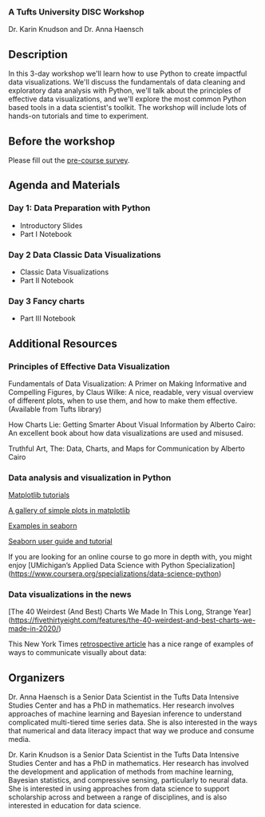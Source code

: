 ### A Tufts University DISC Workshop

Dr. Karin Knudson and Dr. Anna Haensch

## Description

In this 3-day workshop we'll learn how to use Python to create impactful data visualizations.  We'll discuss the fundamentals of data cleaning and exploratory data analysis with Python, we'll talk about the principles of effective data visualizations, and we'll explore the most common Python based tools in a data scientist's toolkit.  The workshop will include lots of hands-on tutorials and time to experiment.


## Before the workshop

Please fill out the [pre-course survey](https://docs.google.com/forms/d/e/1FAIpQLSdiIwO-LZ0hEpLci5WIEjdLEedqChE0FzFWPm3-fXqegWJtcw/viewform?usp=sf_link).

## Agenda and Materials
### Day 1: Data Preparation with Python
<ul>
<li> Introductory Slides </li>
<li> Part I Notebook </li>
</ul>

### Day 2 Data Classic Data Visualizations 
<ul>
<li> Classic Data Visualizations </li>
<li> Part II Notebook </li>
</ul>

### Day 3 Fancy charts
<ul>
<li> Part III Notebook </li>
</ul>

## Additional Resources

### Principles of Effective Data Visualization

Fundamentals of Data Visualization: A Primer on Making Informative and Compelling Figures, by Claus Wilke: A nice, readable, very visual overview of different plots, when to use them, and how to make them effective. (Available from Tufts library)

How Charts Lie: Getting Smarter About Visual Information by Alberto Cairo: An excellent book about how data visualizations are used and misused.

Truthful Art, The: Data, Charts, and Maps for Communication by Alberto Cairo

### Data analysis and visualization in Python

[Matplotlib tutorials](https://matplotlib.org/stable/tutorials/index.html)

[A gallery of simple plots in matplotlib](https://matplotlib.org/stable/tutorials/introductory/sample_plots.html#sphx-glr-tutorials-introductory-sample-plots-py)

[Examples in seaborn](https://seaborn.pydata.org/examples/index.html)

[Seaborn user guide and tutorial](https://seaborn.pydata.org/tutorial.html)

If you are looking for an online course to go more in depth with, you might enjoy [UMichigan’s Applied Data Science with Python Specialization] (https://www.coursera.org/specializations/data-science-python)

### Data visualizations in the news

[The 40 Weirdest (And Best) Charts We Made In This Long, Strange Year] (https://fivethirtyeight.com/features/the-40-weirdest-and-best-charts-we-made-in-2020/)

This New York Times [retrospective article](https://www.nytimes.com/interactive/2019/04/22/upshot/upshot-at-five-years.html) has a nice range of examples of ways to communicate visually about data: 


## Organizers

Dr. Anna Haensch is a Senior Data Scientist in the Tufts Data Intensive Studies Center and has a PhD in mathematics.  Her research involves approaches of machine learning and Bayesian inference to understand complicated multi-tiered time series data. She is also interested in the ways that numerical and data literacy impact that way we produce and consume media.

Dr. Karin Knudson is a Senior Data Scientist in the Tufts Data Intensive Studies Center and has a PhD in mathematics.  Her research has involved the development and application of methods from machine learning, Bayesian statistics, and compressive sensing, particularly to neural data. She is interested in using approaches from data science to support scholarship across and between a range of disciplines, and is also interested in education for data science. 

